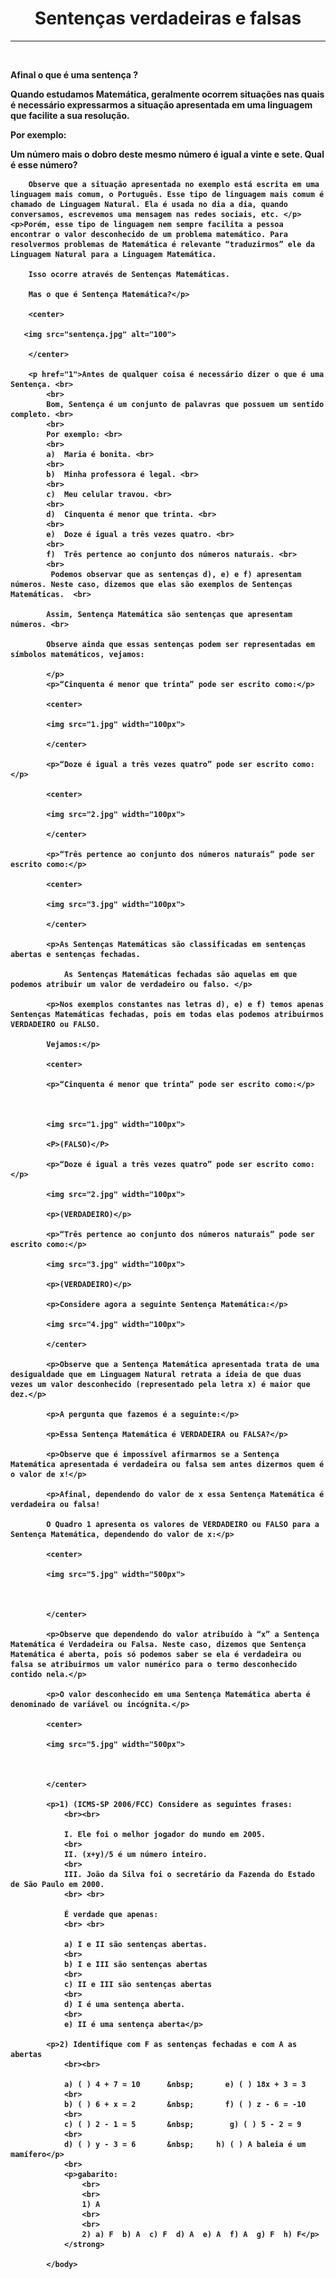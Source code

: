  <!DOCTYPE html>
<html lang="en">
<head>
    <meta charset="UTF-8">
    <meta http-equiv="X-UA-Compatible" content="IE=edge">
    <meta name="viewport" content="width=device-width, initial-scale=1.0">
    <title>Matematificando</title>

</head>
<body>
    <center>
    <strong><H1>Sentenças verdadeiras e falsas </H1></strong>
    <hr>
 </center>
    <br>
    <strong><p>Afinal o que é uma sentença ? </p>
    <p>Quando estudamos Matemática, geralmente ocorrem situações nas quais é necessário expressarmos a situação apresentada em uma linguagem que facilite a sua resolução.</p>
    <p>Por exemplo:</p>
    <p>Um número mais o dobro deste mesmo número é igual a vinte e sete. Qual é esse número?

        Observe que a situação apresentada no exemplo está escrita em uma linguagem mais comum, o Português. Esse tipo de linguagem mais comum é chamado de Linguagem Natural. Ela é usada no dia a dia, quando conversamos, escrevemos uma mensagem nas redes sociais, etc. </p>
    <p>Porém, esse tipo de linguagem nem sempre facilita a pessoa encontrar o valor desconhecido de um problema matemático. Para resolvermos problemas de Matemática é relevante “traduzirmos” ele da Linguagem Natural para a Linguagem Matemática.

        Isso ocorre através de Sentenças Matemáticas. 
        
        Mas o que é Sentença Matemática?</p>
        
        <center>

       <img src="sentença.jpg" alt="100">
       
        </center>

        <p href="1">Antes de qualquer coisa é necessário dizer o que é uma Sentença. <br>
            <br>
            Bom, Sentença é um conjunto de palavras que possuem um sentido completo. <br>
            <br>
            Por exemplo: <br>
            <br>
            a)  Maria é bonita. <br>
            <br>
            b)  Minha professora é legal. <br>
            <br>
            c)  Meu celular travou. <br>
            <br>
            d)  Cinquenta é menor que trinta. <br>
            <br>
            e)  Doze é igual a três vezes quatro. <br>
            <br>
            f)  Três pertence ao conjunto dos números naturais. <br>
            <br>
             Podemos observar que as sentenças d), e) e f) apresentam números. Neste caso, dizemos que elas são exemplos de Sentenças Matemáticas.  <br>
            
            Assim, Sentença Matemática são sentenças que apresentam números. <br>
            
            Observe ainda que essas sentenças podem ser representadas em símbolos matemáticos, vejamos:
            
            </p>
            <p>“Cinquenta é menor que trinta” pode ser escrito como:</p>
            
            <center>

            <img src="1.jpg" width="100px">
            
            </center>
            
            <p>“Doze é igual a três vezes quatro” pode ser escrito como:</p>
            
            <center>
            
            <img src="2.jpg" width="100px">
        
            </center>

            <p>“Três pertence ao conjunto dos números naturais” pode ser escrito como:</p>

            <center>

            <img src="3.jpg" width="100px">

            </center>

            <p>As Sentenças Matemáticas são classificadas em sentenças abertas e sentenças fechadas.

                As Sentenças Matemáticas fechadas são aquelas em que podemos atribuir um valor de verdadeiro ou falso. </p>

            <p>Nos exemplos constantes nas letras d), e) e f) temos apenas Sentenças Matemáticas fechadas, pois em todas elas podemos atribuirmos VERDADEIRO ou FALSO.

            Vejamos:</p>

            <center>

            <p>“Cinquenta é menor que trinta” pode ser escrito como:</p>

            

            <img src="1.jpg" width="100px">
            
            <P>(FALSO)</P>    

            <p>“Doze é igual a três vezes quatro” pode ser escrito como:</p>

            <img src="2.jpg" width="100px">
    
            <p>(VERDADEIRO)</p>
              
            <p>“Três pertence ao conjunto dos números naturais” pode ser escrito como:</p>

            <img src="3.jpg" width="100px">

            <p>(VERDADEIRO)</p>

            <p>Considere agora a seguinte Sentença Matemática:</p>

            <img src="4.jpg" width="100px">
    
            </center>

            <p>Observe que a Sentença Matemática apresentada trata de uma desigualdade que em Linguagem Natural retrata a ideia de que duas vezes um valor desconhecido (representado pela letra x) é maior que dez.</p>  

            <p>A pergunta que fazemos é a seguinte:</p>
            
            <p>Essa Sentença Matemática é VERDADEIRA ou FALSA?</p>

            <p>Observe que é impossível afirmarmos se a Sentença Matemática apresentada é verdadeira ou falsa sem antes dizermos quem é o valor de x!</p>

            <p>Afinal, dependendo do valor de x essa Sentença Matemática é verdadeira ou falsa!

            O Quadro 1 apresenta os valores de VERDADEIRO ou FALSO para a Sentença Matemática, dependendo do valor de x:</p>

            <center>
                
            <img src="5.jpg" width="500px">

            
        
            </center>

            <p>Observe que dependendo do valor atribuído à “x” a Sentença Matemática é Verdadeira ou Falsa. Neste caso, dizemos que Sentença Matemática é aberta, pois só podemos saber se ela é verdadeira ou falsa se atribuirmos um valor numérico para o termo desconhecido contido nela.</p>
            
            <p>O valor desconhecido em uma Sentença Matemática aberta é denominado de variável ou incógnita.</p>

            <center>

            <img src="5.jpg" width="500px">

            

            </center>

            <p>1) (ICMS-SP 2006/FCC) Considere as seguintes frases:
                <br><br>

                I. Ele foi o melhor jogador do mundo em 2005.
                <br>
                II. (x+y)/5 é um número inteiro.
                <br>
                III. João da Silva foi o secretário da Fazenda do Estado de São Paulo em 2000.
                <br> <br>
                
                É verdade que apenas:
                <br> <br>
                
                a) I e II são sentenças abertas.
                <br>
                b) I e III são sentenças abertas
                <br>
                c) II e III são sentenças abertas
                <br>
                d) I é uma sentença aberta.
                <br>
                e) II é uma sentença aberta</p>

            <p>2) Identifique com F as sentenças fechadas e com A as abertas
                <br><br>

                a) ( ) 4 + 7 = 10      &nbsp;       e) ( ) 18x + 3 = 3
                <br>
                b) ( ) 6 + x = 2       &nbsp;       f) ( ) z - 6 = -10
                <br>
                c) ( ) 2 - 1 = 5       &nbsp;        g) ( ) 5 - 2 = 9
                <br>
                d) ( ) y - 3 = 6       &nbsp;     h) ( ) A baleia é um mamífero</p>
                <br>
                <p>gabarito:
                    <br> 
                    <br>
                    1) A
                    <br>
                    <br>
                    2) a) F  b) A  c) F  d) A  e) A  f) A  g) F  h) F</p>
                </strong>

            </body>

</html>
